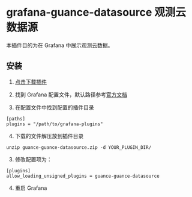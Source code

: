 # grafana-guance-datasource 观测云数据源

本插件目的为在 Grafana 中展示观测云数据。

## 安装

1. [点击下载插件](https://static.guance.com/grafana-plugins/guance-guance-datasource.zip)

2. 找到 Grafana 配置文件，默认路径参考[官方文档](https://grafana.com/docs/grafana/latest/setup-grafana/configure-grafana/#configuration-file-location)

3. 在配置文件中找到配置的插件目录

```
[paths]
plugins = "/path/to/grafana-plugins"
```

4. 下载的文件解压放到插件目录
```
unzip guance-guance-datasource.zip -d YOUR_PLUGIN_DIR/
```

3. 修改配置项为：
```
[plugins]
allow_loading_unsigned_plugins = guance-guance-datasource
```

4. 重启 Grafana